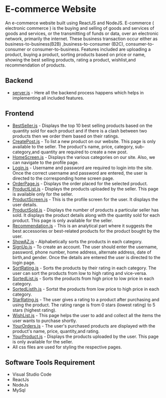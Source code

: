 
# E-commerce Website

An e-commerce website built using ReactJS and NodeJS. E-commerce ( electronic commerce ) is the buying and selling of goods and services of goods and services, or the transmitting of funds or data, over an electronic network, primarily the internet. These business transaction occur either as business-to-business(B2B) ,business-to-consumer (B2C), consumer-to-consumer or consumer-to-business. Features included are uploading a product, buying a product, sorting products based on price or name, showing the best selling products, rating a product, wishlist,and recommendation of products.



## Backend
- [server.js](https://github.com/vinothsubbiah/e-commerce-website-reactJs/blob/main/backend/server.js) - Here all the backend process happens which helps in implementing all included features. 

## Frontend
- [BestSeller.js](https://github.com/vinothsubbiah/e-commerce-website-reactJs/blob/main/frontend/src/screens/BestSeller.js) - Displays the top 10 best selling products based on the quantity sold for each product and if there is a clash between two products then we order them based on their ratings. 
- [CreatePost.js](https://github.com/vinothsubbiah/e-commerce-website-reactJs/blob/main/frontend/src/screens/CreatePost.js) - To list a new product on our website. This page is only available to the seller. The product's name, price, category, sub-category,and quantity are required to create a new post. 
- [HomeScreen.js](https://github.com/vinothsubbiah/e-commerce-website-reactJs/blob/main/frontend/src/screens/HomeScreen.js) - Displays the various categories on our site. Also, we can navigate to the profile page. 
- [Login.js](https://github.com/vinothsubbiah/e-commerce-website-reactJs/blob/main/frontend/src/screens/LogIn.js) - Username and password are required to login into the site. Once the correct username and password are entered, the user is directed to the corresponding home screen page. 
- [OrderPage.js](https://github.com/vinothsubbiah/e-commerce-website-reactJs/blob/main/frontend/src/screens/OrderPage.js) - Displays the order placed for the selected product.
- [ProductList.js](https://github.com/vinothsubbiah/e-commerce-website-reactJs/blob/main/frontend/src/screens/ProductList.js) - Displays the products uploaded by the seller. This page is available only for the seller. 
- [ProductScreen.js](https://github.com/vinothsubbiah/e-commerce-website-reactJs/blob/main/frontend/src/screens/ProductScreen.js) - This is the profile screen for the user. It displays the user details.
- [ProductSold.js](https://github.com/vinothsubbiah/e-commerce-website-reactJs/blob/main/frontend/src/screens/ProductsSold.js) - Displays the number of products a particular seller has sold. It displays the product details along with the quantity sold for each product. This page is only available for the seller. 
- [Recommendation.js](https://github.com/vinothsubbiah/e-commerce-website-reactJs/blob/main/frontend/src/screens/Recommendation.js) - This is an analytical part where it suggests the best accessories or best-related products for the product bought by the user. 
- [ShowAZ.js](https://github.com/vinothsubbiah/e-commerce-website-reactJs/blob/main/frontend/src/screens/ShowAZ.js) - Alphabetically sorts the products in each category.
- [SignUp.js](https://github.com/vinothsubbiah/e-commerce-website-reactJs/blob/main/frontend/src/screens/SignUp.js) - To create an account. The user should enter the username, password, phone number, home address, alternate address, date of birth,and gender. Once the details are entered the user is directed to the login page.
- [SortRating.js](https://github.com/vinothsubbiah/e-commerce-website-reactJs/blob/main/frontend/src/screens/SortRating.js) - Sorts the products by their rating in each category. The user can sort the products from low to high rating and vice-versa. 
- [SortedList.js](https://github.com/vinothsubbiah/e-commerce-website-reactJs/blob/main/frontend/src/screens/SortedList.js) - Sorts the products from high price to low price in each category.
- [SortedListlh.js](https://github.com/vinothsubbiah/e-commerce-website-reactJs/blob/main/frontend/src/screens/SortedListlh.js) - Sortst the products from low price to high price in each category. 
- [StarRating.js](https://github.com/vinothsubbiah/e-commerce-website-reactJs/blob/main/frontend/src/screens/StarRating.js) - The user gives a rating to a product after purchasing and using the product. The rating range is from 0 stars (lowest rating) to 5 stars (highest rating). 
- [WishList.js](https://github.com/vinothsubbiah/e-commerce-website-reactJs/blob/main/frontend/src/screens/WishList.js) - This page helps the user to add and collect all the items the user wants to purchase shortly. 
- [YourOrders.js](https://github.com/vinothsubbiah/e-commerce-website-reactJs/blob/main/frontend/src/screens/YourOrders.js) - The user's purchased products are displayed with the product's name, price, quantity,and rating. 
- [YourProduct.js](https://github.com/vinothsubbiah/e-commerce-website-reactJs/blob/main/frontend/src/screens/YourProduct.js) - Displays the products uploaded by the user. This page is only available for the seller.
- All css files are used for styling the respective pages.

## Software Tools Requirement
- Visual Studio Code 
- ReactJs
- NodeJs
- MySql
